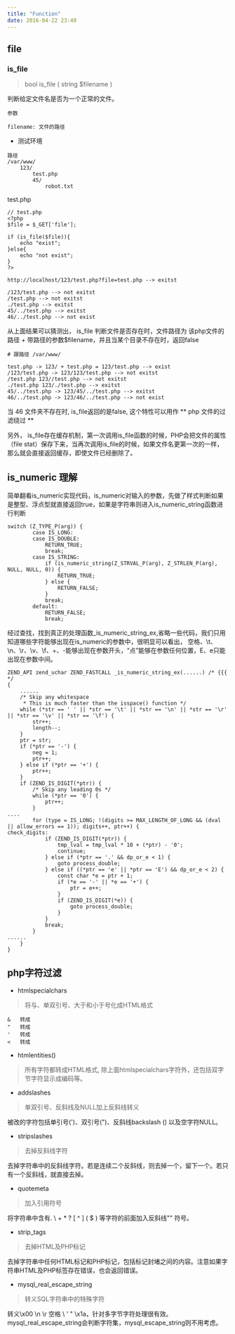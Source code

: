 ```yaml
---
title: "Function"
date: 2016-04-22 23:49
---
```


## file

### is_file

> bool is_file ( string $filename )

判断给定文件名是否为一个正常的文件。

```
参数 

filename: 文件的路径
```

* 测试环境

```
路径
/var/www/
    123/
        test.php
        45/
            robot.txt
```

test.php 

```
// test.php
<?php
$file = $_GET['file'];

if (is_file($file)){
    echo "exist";
}else{
    echo "not exist";
}
?>
```

```
http://localhost/123/test.php?file=test.php --> exitst

/123/test.php --> not exitst
/test.php --> not exitst
./test.php --> exitst
45/../test.php --> exitst
46/../test.php --> not exist
```

从上面结果可以猜测出， is_file 判断文件是否存在时，文件路径为 该php文件的路径 + 带路径的参数$filename，并且当某个目录不存在时，返回false

```
# 跟路径 /var/www/

test.php -> 123/ + test.php = 123/test.php --> exist
/123/test.php -> 123/123/test.php --> not exitst
/test.php 123//test.php --> not exitst
./test.php 123/./test.php --> exitst
45/../test.php -> 123/45/../test.php --> exitst
46/../test.php -> 123/46/../test.php --> not exist
```

当 46 文件夹不存在时, is_file返回的是false, 这个特性可以用作 ** php 文件的过滤绕过 **

另外， is_file存在缓存机制，第一次调用is_file函数的时候，PHP会把文件的属性（file stat）保存下来，当再次调用is_file的时候，如果文件名更第一次的一样，那么就会直接返回缓存，即使文件已经删除了。


## is_numeric  理解 

简单翻看is_numeric实现代码，is_numeric对输入的参数，先做了样式判断如果是整型、浮点型就直接返回true，如果是字符串则进入is_numeric_string函数进行判断
 
```
switch (Z_TYPE_P(arg)) { 
        case IS_LONG: 
        case IS_DOUBLE: 
            RETURN_TRUE; 
            break; 
        case IS_STRING: 
            if (is_numeric_string(Z_STRVAL_P(arg), Z_STRLEN_P(arg), NULL, NULL, 0)) { 
                RETURN_TRUE; 
            } else { 
                RETURN_FALSE; 
            } 
            break; 
        default: 
            RETURN_FALSE; 
            break;
```

经过查找，找到真正的处理函数_is_numeric_string_ex,省略一些代码，我们只用知道哪些字符能够出现在is_numeric的参数中，很明显可以看出， 
空格、\t、\n、\r、\v、\f、+、-能够出现在参数开头，“点”能够在参数任何位置，E、e只能出现在参数中间。 

```
ZEND_API zend_uchar ZEND_FASTCALL _is_numeric_string_ex(......) /* {{{ */ 
{   
    ...... 
    /* Skip any whitespace 
     * This is much faster than the isspace() function */ 
    while (*str == ' ' || *str == '\t' || *str == '\n' || *str == '\r' || *str == '\v' || *str == '\f') { 
        str++; 
        length--; 
    } 
    ptr = str; 
    if (*ptr == '-') { 
        neg = 1; 
        ptr++; 
    } else if (*ptr == '+') { 
        ptr++; 
    } 
    if (ZEND_IS_DIGIT(*ptr)) { 
        /* Skip any leading 0s */ 
        while (*ptr == '0') { 
            ptr++; 
        } 
.... 
        for (type = IS_LONG; !(digits >= MAX_LENGTH_OF_LONG && (dval || allow_errors == 1)); digits++, ptr++) { 
check_digits: 
            if (ZEND_IS_DIGIT(*ptr)) { 
                tmp_lval = tmp_lval * 10 + (*ptr) - '0'; 
                continue; 
            } else if (*ptr == '.' && dp_or_e < 1) { 
                goto process_double; 
            } else if ((*ptr == 'e' || *ptr == 'E') && dp_or_e < 2) { 
                const char *e = ptr + 1; 
                if (*e == '-' || *e == '+') { 
                    ptr = e++; 
                } 
                if (ZEND_IS_DIGIT(*e)) { 
                    goto process_double; 
                } 
            } 
            break; 
        } 
...... 
    } 
}
```

## php字符过滤


* htmlspecialchars

> 将与、单双引号、大于和小于号化成HTML格式

```
&   转成 
"   转成 
'   转成 
<   转成 
```

* htmlentities()

> 所有字符都转成HTML格式, 除上面htmlspecialchars字符外，还包括双字节字符显示成编码等。

* addslashes

> 单双引号、反斜线及NULL加上反斜线转义

被改的字符包括单引号(')、双引号(")、反斜线backslash (\) 以及空字符NULL。

* stripslashes

> 去掉反斜线字符

去掉字符串中的反斜线字符。若是连续二个反斜线，则去掉一个，留下一个。若只有一个反斜线，就直接去掉。
 
* quotemeta

> 加入引用符号

将字符串中含有. \\ + * ? [ ^ ] ( $ ) 等字符的前面加入反斜线"\" 符号。

* strip_tags

> 去掉HTML及PHP标记

去掉字符串中任何HTML标记和PHP标记，包括标记封堵之间的内容。注意如果字符串HTML及PHP标签存在错误，也会返回错误。

* mysql_real_escape_string

> 转义SQL字符串中的特殊字符

转义\x00 \n \r 空格 \ ' " \x1a，针对多字节字符处理很有效。mysql_real_escape_string会判断字符集，mysql_escape_string则不用考虑。
